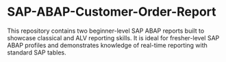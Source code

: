 # SAP-ABAP-Customer-Order-Report
This repository contains two beginner-level SAP ABAP reports built to showcase classical and ALV reporting skills. It is ideal for fresher-level SAP ABAP profiles and demonstrates knowledge of real-time reporting with standard SAP tables.
